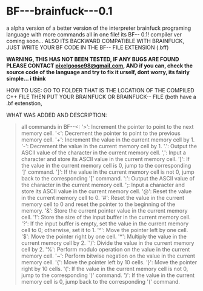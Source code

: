 # BF---brainfuck---0.1
a alpha version of a better version of the interpreter brainfuck programing language with more commands all in one file! its BF-- 0.1! compiler ver coming soon...
ALSO ITS BACKWARD COMPATIBLE WITH BRAINFUCK, JUST WRITE YOUR BF CODE IN THE BF-- FILE EXTENSION (.bff)

  **WARNING, THIS HAS NOT BEEN TESTED, IF ANY BUGS ARE FOUND PLEASE CONTACT pixelgoose98@gmail.com, AND if you can, check the source code of the language and try to fix it urself, dont worry, its fairly simple... i think**

HOW TO USE:
  GO TO FOLDER THAT IS THE LOCATION OF THE COMPILED C++ FILE
  THEN PUT YOUR BRAINFUCK OR BRAINFUCK-- FILE (both have a .bf extenstion, 

WHAT WAS ADDED AND DESCRIPTION:
  >all commands in BF--<:
      '>': Increment the pointer to point to the next memory cell.
      '<': Decrement the pointer to point to the previous memory cell.
      '+': Increment the value in the current memory cell by 1.
      '-': Decrement the value in the current memory cell by 1.
      '.': Output the ASCII value of the character in the current memory cell.
      ',': Input a character and store its ASCII value in the current memory cell.
      '[': If the value in the current memory cell is 0, jump to the corresponding ']' command.
      ']': If the value in the current memory cell is not 0, jump back to the corresponding '[' command.
      ':': Output the ASCII value of the character in the current memory cell.
      ';: Input a character and store its ASCII value in the current memory cell.
      '@': Reset the value in the current memory cell to 0.
      '#': Reset the value in the current memory cell to 0 and reset the pointer to the beginning of the memory.
      '&': Store the current pointer value in the current memory cell.
      '!': Store the size of the input buffer in the current memory cell.
      '?': If the input buffer is empty, set the value in the current memory cell to 0; otherwise, set it to 1.
      '^': Move the pointer left by one cell.
      '$': Move the pointer right by one cell.
      '*': Multiply the value in the current memory cell by 2.
      `'/': Divide the value in the current memory cell by 2.
      '%': Perform modulo operation on the value in the current memory cell.
      '~': Perform bitwise negation on the value in the current memory cell.
      '{': Move the pointer left by 10 cells.
      '}': Move the pointer right by 10 cells.
      '(': If the value in the current memory cell is not 0, jump to the corresponding ')' command.
      ')': If the value in the current memory cell is 0, jump back to the corresponding '(' command.
